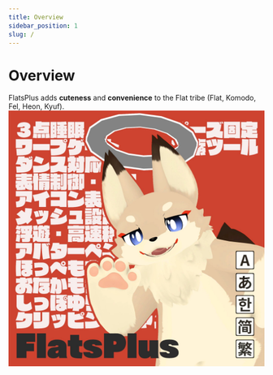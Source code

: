 ```yaml
---
title: Overview
sidebar_position: 1
slug: /
---
```

# Overview

FlatsPlus adds **cuteness** and **convenience** to the Flat tribe (Flat, Komodo, Fel, Heon, Kyuf).
![Flats Plus Social Card](/img/SocialCard.jpg)

